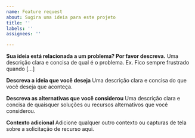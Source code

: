 ```yaml
---
name: Feature request
about: Sugira uma ideia para este projeto
title: ''
labels: ''
assignees: ''

---
```


**Sua ideia está relacionada a um problema? Por favor descreva.**
Uma descrição clara e concisa de qual é o problema. Ex. Fico sempre frustrado quando [...]

**Descreva a ideia que você deseja**
Uma descrição clara e concisa do que você deseja que aconteça.

**Descreva as alternativas que você considerou**
Uma descrição clara e concisa de quaisquer soluções ou recursos alternativos que você considerou.

**Contexto adicional**
Adicione qualquer outro contexto ou capturas de tela sobre a solicitação de recurso aqui.
